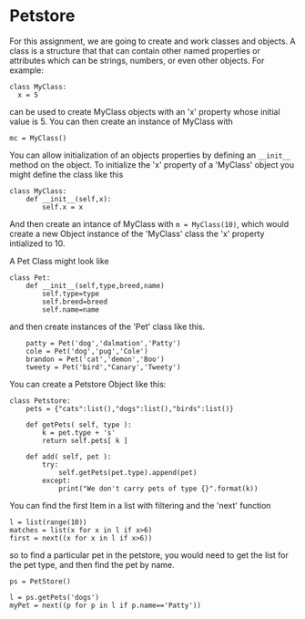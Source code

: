 # Petstore

For this assignment, we are going to create and work classes and objects.
A class is a structure that that can contain other named properties or attributes which can be strings, numbers, or even other objects.
For example:

```
class MyClass:
  x = 5
```

can be used to create MyClass objects with an 'x' property whose initial value is 5.
You can then create an instance of MyClass with

`mc = MyClass()`

You can allow initialization of an objects properties by defining an `__init__` method on the object. To initialize the 'x' property of a 'MyClass' object you might define the class like this

```
class MyClass:
	def __init__(self,x):
		self.x = x
```

And then create an intance of MyClass with `m = MyClass(10)`, which would create a new Object instance of the 'MyClass' class the 'x' property intialized to 10.




A Pet Class might look like

```
class Pet:
	def __init__(self,type,breed,name)
		self.type=type
		self.breed=breed
		self.name=name
```

and then create instances of the 'Pet' class like this.

```
	patty = Pet('dog','dalmation','Patty')
	cole = Pet('dog','pug','Cole')
	brandon = Pet('cat','demon','Boo')
	tweety = Pet('bird',"Canary','Tweety')
```

You can create a Petstore Object like this:

```
class Petstore:
	pets = {"cats":list(),"dogs":list(),"birds":list()}

	def getPets( self, type ):
		k = pet.type + 's'
		return self.pets[ k ]
	
	def add( self, pet ):
		try:
  			self.getPets(pet.type).append(pet)
		except:
  			print("We don't carry pets of type {}".format(k))
```

You can find the first Item in a list with filtering and the 'next' function

```
l = list(range(10))
matches = list(x for x in l if x>6)
first = next((x for x in l if x>6))
```

so to find a particular pet in the petstore, you would need to get the list for the pet type, and then find the pet by name.
```
ps = PetStore()

l = ps.getPets('dogs')
myPet = next((p for p in l if p.name=='Patty'))

```
